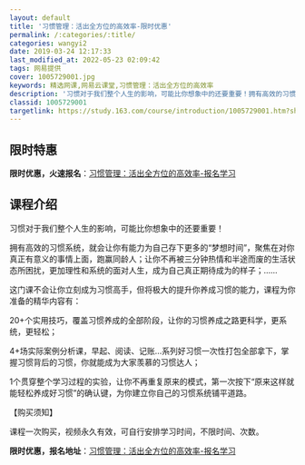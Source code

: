 ```yaml
---
layout: default
title: '习惯管理：活出全方位的高效率-限时优惠'
permalink: /:categories/:title/
categories: wangyi2
date: 2019-03-24 12:17:33
last_modified_at: 2022-05-23 02:09:42
tags: 网易提供
cover: 1005729001.jpg
keywords: 精选网课,网易云课堂,习惯管理：活出全方位的高效率
description: '习惯对于我们整个人生的影响，可能比你想象中的还要重要！拥有高效的习惯系统，就会让你有能力为自己存下更多的“梦想时间”，聚'
classid: 1005729001
targetlink: https://study.163.com/course/introduction/1005729001.htm?share=1&shareId=1025206652&utm_campaign=share&utm_medium=iphoneShare&utm_source=&utm_u=1025206652
---
```


## 限时特惠

**限时优惠，火速报名**：[习惯管理：活出全方位的高效率-报名学习](https://study.163.com/course/introduction/1005729001.htm?share=1&shareId=1025206652&utm_campaign=share&utm_medium=iphoneShare&utm_source=&utm_u=1025206652)

## 课程介绍

习惯对于我们整个人生的影响，可能比你想象中的还要重要！



拥有高效的习惯系统，就会让你有能力为自己存下更多的“梦想时间”，聚焦在对你真正有意义的事情上面，跑赢同龄人；让你不再被三分钟热情和半途而废的生活状态所困扰，更加理性和系统的面对人生，成为自己真正期待成为的样子；……



这门课不会让你立刻成为习惯高手，但将极大的提升你养成习惯的能力，课程为你准备的精华内容有：

20+个实用技巧，覆盖习惯养成的全部阶段，让你的习惯养成之路更科学，更系统，更轻松；

4+场实际案例分析课，早起、阅读、记账…系列好习惯一次性打包全部拿下，掌握习惯背后的习惯，你就能成为大家羡慕的习惯达人；

1个贯穿整个学习过程的实验，让你不再重复原来的模式，第一次按下“原来这样就能轻松养成好习惯”的确认键，为你建立你自己的习惯系统铺平道路。



【购买须知】

课程一次购买，视频永久有效，可自行安排学习时间，不限时间、次数。

**限时优惠，报名地址**：[习惯管理：活出全方位的高效率-报名学习](https://study.163.com/course/introduction/1005729001.htm?share=1&shareId=1025206652&utm_campaign=share&utm_medium=iphoneShare&utm_source=&utm_u=1025206652)

